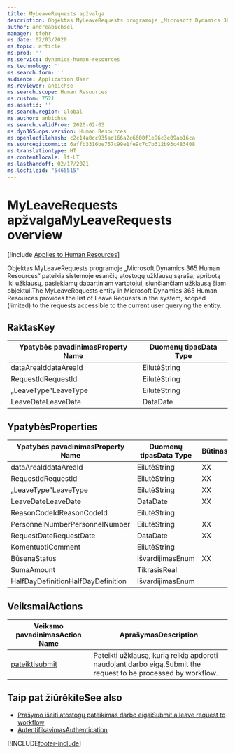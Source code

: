 ```yaml
---
title: MyLeaveRequests apžvalga
description: Objektas MyLeaveRequests programoje „Microsoft Dynamics 365 Human Resources“ pateikia sistemoje esančių atostogų užklausų sąrašą, apribotą iki užklausų, pasiekiamų dabartiniam vartotojui, siunčiančiam užklausą šiam objektui.
author: andreabichsel
manager: tfehr
ms.date: 02/03/2020
ms.topic: article
ms.prod: ''
ms.service: dynamics-human-resources
ms.technology: ''
ms.search.form: ''
audience: Application User
ms.reviewer: anbichse
ms.search.scope: Human Resources
ms.custom: 7521
ms.assetid: ''
ms.search.region: Global
ms.author: anbichse
ms.search.validFrom: 2020-02-03
ms.dyn365.ops.version: Human Resources
ms.openlocfilehash: c2c14a0cc935ad166a2c6600f1e96c3e09ab16ca
ms.sourcegitcommit: 6affb3316be757c99e1fe9c7c7b312b93c483408
ms.translationtype: HT
ms.contentlocale: lt-LT
ms.lasthandoff: 02/17/2021
ms.locfileid: "5465515"
---
```

# <a name="myleaverequests-overview"></a><span data-ttu-id="8b645-103">MyLeaveRequests apžvalga</span><span class="sxs-lookup"><span data-stu-id="8b645-103">MyLeaveRequests overview</span></span>

[!include [Applies to Human Resources](../includes/applies-to-hr.md)]

<span data-ttu-id="8b645-104">Objektas MyLeaveRequests programoje „Microsoft Dynamics 365 Human Resources“ pateikia sistemoje esančių atostogų užklausų sąrašą, apribotą iki užklausų, pasiekiamų dabartiniam vartotojui, siunčiančiam užklausą šiam objektui.</span><span class="sxs-lookup"><span data-stu-id="8b645-104">The MyLeaveRequests entity in Microsoft Dynamics 365 Human Resources provides the list of Leave Requests in the system, scoped (limited) to the requests accessible to the current user querying the entity.</span></span>

## <a name="key"></a><span data-ttu-id="8b645-105">Raktas</span><span class="sxs-lookup"><span data-stu-id="8b645-105">Key</span></span>

  | <span data-ttu-id="8b645-106">Ypatybės pavadinimas</span><span class="sxs-lookup"><span data-stu-id="8b645-106">Property Name</span></span> | <span data-ttu-id="8b645-107">Duomenų tipas</span><span class="sxs-lookup"><span data-stu-id="8b645-107">Data Type</span></span> |
  |---------------|-----------|
  | <span data-ttu-id="8b645-108">dataAreaId</span><span class="sxs-lookup"><span data-stu-id="8b645-108">dataAreaId</span></span>    | <span data-ttu-id="8b645-109">Eilutė</span><span class="sxs-lookup"><span data-stu-id="8b645-109">String</span></span>    |
  | <span data-ttu-id="8b645-110">RequestId</span><span class="sxs-lookup"><span data-stu-id="8b645-110">RequestId</span></span>     | <span data-ttu-id="8b645-111">Eilutė</span><span class="sxs-lookup"><span data-stu-id="8b645-111">String</span></span>    |
  | <span data-ttu-id="8b645-112">„LeaveType”</span><span class="sxs-lookup"><span data-stu-id="8b645-112">LeaveType</span></span>     | <span data-ttu-id="8b645-113">Eilutė</span><span class="sxs-lookup"><span data-stu-id="8b645-113">String</span></span>    |
  | <span data-ttu-id="8b645-114">LeaveDate</span><span class="sxs-lookup"><span data-stu-id="8b645-114">LeaveDate</span></span>     | <span data-ttu-id="8b645-115">Data</span><span class="sxs-lookup"><span data-stu-id="8b645-115">Date</span></span>      |
  
## <a name="properties"></a><span data-ttu-id="8b645-116">Ypatybės</span><span class="sxs-lookup"><span data-stu-id="8b645-116">Properties</span></span>

  | <span data-ttu-id="8b645-117">Ypatybės pavadinimas</span><span class="sxs-lookup"><span data-stu-id="8b645-117">Property Name</span></span>     | <span data-ttu-id="8b645-118">Duomenų tipas</span><span class="sxs-lookup"><span data-stu-id="8b645-118">Data Type</span></span> | <span data-ttu-id="8b645-119">Būtinas</span><span class="sxs-lookup"><span data-stu-id="8b645-119">Required</span></span> |
  |-------------------|-----------|----------|
  | <span data-ttu-id="8b645-120">dataAreaId</span><span class="sxs-lookup"><span data-stu-id="8b645-120">dataAreaId</span></span>        | <span data-ttu-id="8b645-121">Eilutė</span><span class="sxs-lookup"><span data-stu-id="8b645-121">String</span></span>    | <span data-ttu-id="8b645-122">X</span><span class="sxs-lookup"><span data-stu-id="8b645-122">X</span></span>        |
  | <span data-ttu-id="8b645-123">RequestId</span><span class="sxs-lookup"><span data-stu-id="8b645-123">RequestId</span></span>         | <span data-ttu-id="8b645-124">Eilutė</span><span class="sxs-lookup"><span data-stu-id="8b645-124">String</span></span>    | <span data-ttu-id="8b645-125">X</span><span class="sxs-lookup"><span data-stu-id="8b645-125">X</span></span>        |
  | <span data-ttu-id="8b645-126">„LeaveType”</span><span class="sxs-lookup"><span data-stu-id="8b645-126">LeaveType</span></span>         | <span data-ttu-id="8b645-127">Eilutė</span><span class="sxs-lookup"><span data-stu-id="8b645-127">String</span></span>    | <span data-ttu-id="8b645-128">X</span><span class="sxs-lookup"><span data-stu-id="8b645-128">X</span></span>        |
  | <span data-ttu-id="8b645-129">LeaveDate</span><span class="sxs-lookup"><span data-stu-id="8b645-129">LeaveDate</span></span>         | <span data-ttu-id="8b645-130">Data</span><span class="sxs-lookup"><span data-stu-id="8b645-130">Date</span></span>      | <span data-ttu-id="8b645-131">X</span><span class="sxs-lookup"><span data-stu-id="8b645-131">X</span></span>        |
  | <span data-ttu-id="8b645-132">ReasonCodeId</span><span class="sxs-lookup"><span data-stu-id="8b645-132">ReasonCodeId</span></span>      | <span data-ttu-id="8b645-133">Eilutė</span><span class="sxs-lookup"><span data-stu-id="8b645-133">String</span></span>    |          |
  | <span data-ttu-id="8b645-134">PersonnelNumber</span><span class="sxs-lookup"><span data-stu-id="8b645-134">PersonnelNumber</span></span>   | <span data-ttu-id="8b645-135">Eilutė</span><span class="sxs-lookup"><span data-stu-id="8b645-135">String</span></span>    | <span data-ttu-id="8b645-136">X</span><span class="sxs-lookup"><span data-stu-id="8b645-136">X</span></span>        |
  | <span data-ttu-id="8b645-137">RequestDate</span><span class="sxs-lookup"><span data-stu-id="8b645-137">RequestDate</span></span>       | <span data-ttu-id="8b645-138">Data</span><span class="sxs-lookup"><span data-stu-id="8b645-138">Date</span></span>      | <span data-ttu-id="8b645-139">X</span><span class="sxs-lookup"><span data-stu-id="8b645-139">X</span></span>        |
  | <span data-ttu-id="8b645-140">Komentuoti</span><span class="sxs-lookup"><span data-stu-id="8b645-140">Comment</span></span>           | <span data-ttu-id="8b645-141">Eilutė</span><span class="sxs-lookup"><span data-stu-id="8b645-141">String</span></span>    |          |
  | <span data-ttu-id="8b645-142">Būsena</span><span class="sxs-lookup"><span data-stu-id="8b645-142">Status</span></span>            | <span data-ttu-id="8b645-143">Išvardijimas</span><span class="sxs-lookup"><span data-stu-id="8b645-143">Enum</span></span>      | <span data-ttu-id="8b645-144">X</span><span class="sxs-lookup"><span data-stu-id="8b645-144">X</span></span>        |
  | <span data-ttu-id="8b645-145">Suma</span><span class="sxs-lookup"><span data-stu-id="8b645-145">Amount</span></span>            | <span data-ttu-id="8b645-146">Tikrasis</span><span class="sxs-lookup"><span data-stu-id="8b645-146">Real</span></span>      |          |
  | <span data-ttu-id="8b645-147">HalfDayDefinition</span><span class="sxs-lookup"><span data-stu-id="8b645-147">HalfDayDefinition</span></span> | <span data-ttu-id="8b645-148">Išvardijimas</span><span class="sxs-lookup"><span data-stu-id="8b645-148">Enum</span></span>      |          |

## <a name="actions"></a><span data-ttu-id="8b645-149">Veiksmai</span><span class="sxs-lookup"><span data-stu-id="8b645-149">Actions</span></span>

 | <span data-ttu-id="8b645-150">Veiksmo pavadinimas</span><span class="sxs-lookup"><span data-stu-id="8b645-150">Action Name</span></span>                               | <span data-ttu-id="8b645-151">Aprašymas</span><span class="sxs-lookup"><span data-stu-id="8b645-151">Description</span></span>                                     |
 |-------------------------------------------|-------------------------------------------------|
 | [<span data-ttu-id="8b645-152">pateikti</span><span class="sxs-lookup"><span data-stu-id="8b645-152">submit</span></span>](hr-developer-api-myleaverequests-submit.md)   | <span data-ttu-id="8b645-153">Pateikti užklausą, kurią reikia apdoroti naudojant darbo eigą.</span><span class="sxs-lookup"><span data-stu-id="8b645-153">Submit the request to be processed by workflow.</span></span> |

## <a name="see-also"></a><span data-ttu-id="8b645-154">Taip pat žiūrėkite</span><span class="sxs-lookup"><span data-stu-id="8b645-154">See also</span></span>

- [<span data-ttu-id="8b645-155">Prašymo išeiti atostogų pateikimas darbo eigai</span><span class="sxs-lookup"><span data-stu-id="8b645-155">Submit a leave request to workflow</span></span>](hr-developer-api-myleaverequests-submit.md)
- [<span data-ttu-id="8b645-156">Autentifikavimas</span><span class="sxs-lookup"><span data-stu-id="8b645-156">Authentication</span></span>](hr-developer-api-authentication.md)

[!INCLUDE[footer-include](../includes/footer-banner.md)]